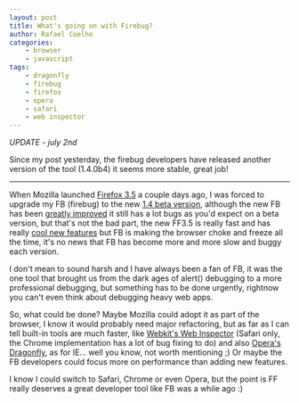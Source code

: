 ```yaml
--- 
layout: post
title: What's going on with Firebug?
author: Rafael Coelho
categories:
    - browser
    - javascript
tags:
    - dragonfly
    - firebug
    - firefox
    - opera
    - safari
    - web inspector
---
```

*UPDATE - july 2nd* 

Since my post yesterday, the firebug developers have released another version of the tool (1.4.0b4) it seems more stable, great job!

* * *

When Mozilla launched [Firefox 3.5][1] a couple days ago, I was forced to upgrade my FB (firebug) to the new [1.4 beta version][2], although the new FB has been [greatly improved][3] it still has a lot bugs as you'd expect on a beta version, but that's not the bad part, the new FF3.5 is really fast and has really [cool new features][4] but FB is making the browser choke and freeze all the time, it's no news that FB has become more and more slow and buggy each version.

I don't mean to sound harsh and I have always been a fan of FB, it was the one tool that brought us from the dark ages of alert() debugging to a more professional debugging, but something has to be done urgently, rightnow you can't even think about debugging heavy web apps.

So, what could be done? Maybe Mozilla could adopt it as part of the browser, I know it would probably need major refactoring, but as far as I can tell built-in tools are much faster, like [Webkit's Web Inspector][5] (Safari only, the Chrome implementation has a lot of bug fixing to do) and also [Opera's Dragonfly][6], as for IE... well you know, not worth mentioning ;) Or maybe the FB developers could focus more on performance than adding new features.

I know I could switch to Safari, Chrome or even Opera, but the point is FF really deserves a great developer tool like FB was a while ago :)

 [1]: http://www.mozilla.com/en-US/firefox/firefox.html
 [2]: https://addons.mozilla.org/en-US/firefox/addons/versions/1843#version-1.4.0b2
 [3]: http://blog.getfirebug.com/
 [4]: http://www.mozilla.com/en-US/firefox/features/
 [5]: http://trac.webkit.org/wiki/Web%20Inspector
 [6]: http://www.opera.com/dragonfly/
